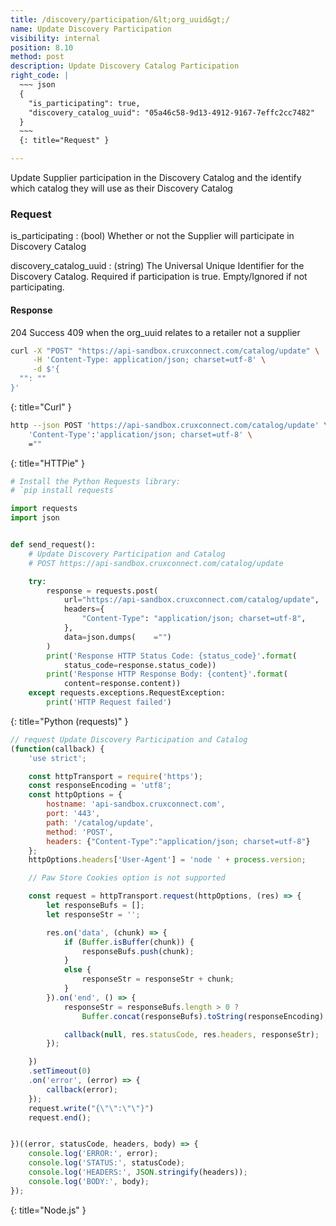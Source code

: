```yaml
---
title: /discovery/participation/&lt;org_uuid&gt;/
name: Update Discovery Participation
visibility: internal
position: 8.10
method: post
description: Update Discovery Catalog Participation
right_code: |
  ~~~ json
  {
    "is_participating": true,
    "discovery_catalog_uuid": "05a46c58-9d13-4912-9167-7effc2cc7482"
  }
  ~~~
  {: title="Request" }

---
```

Update Supplier participation in the Discovery Catalog and the identify which catalog they will use as their Discovery Catalog

### Request

is_participating
: (bool) Whether or not the Supplier will participate in Discovery Catalog

discovery_catalog_uuid
: (string) The Universal Unique Identifier for the Discovery Catalog. Required if participation is true.  Empty/Ignored if not participating.

#### Response

204 Success
409 when the org_uuid relates to a retailer not a supplier

~~~ bash
curl -X "POST" "https://api-sandbox.cruxconnect.com/catalog/update" \
     -H 'Content-Type: application/json; charset=utf-8' \
     -d $'{
  "": ""
}'

~~~
{: title="Curl" }

~~~ bash
http --json POST 'https://api-sandbox.cruxconnect.com/catalog/update' \
    'Content-Type':'application/json; charset=utf-8' \
    =""

~~~
{: title="HTTPie" }

~~~ python
# Install the Python Requests library:
# `pip install requests`

import requests
import json


def send_request():
    # Update Discovery Participation and Catalog
    # POST https://api-sandbox.cruxconnect.com/catalog/update

    try:
        response = requests.post(
            url="https://api-sandbox.cruxconnect.com/catalog/update",
            headers={
                "Content-Type": "application/json; charset=utf-8",
            },
            data=json.dumps(    ="")
        )
        print('Response HTTP Status Code: {status_code}'.format(
            status_code=response.status_code))
        print('Response HTTP Response Body: {content}'.format(
            content=response.content))
    except requests.exceptions.RequestException:
        print('HTTP Request failed')

~~~
{: title="Python (requests)" }

~~~ javascript
// request Update Discovery Participation and Catalog
(function(callback) {
    'use strict';

    const httpTransport = require('https');
    const responseEncoding = 'utf8';
    const httpOptions = {
        hostname: 'api-sandbox.cruxconnect.com',
        port: '443',
        path: '/catalog/update',
        method: 'POST',
        headers: {"Content-Type":"application/json; charset=utf-8"}
    };
    httpOptions.headers['User-Agent'] = 'node ' + process.version;

    // Paw Store Cookies option is not supported

    const request = httpTransport.request(httpOptions, (res) => {
        let responseBufs = [];
        let responseStr = '';

        res.on('data', (chunk) => {
            if (Buffer.isBuffer(chunk)) {
                responseBufs.push(chunk);
            }
            else {
                responseStr = responseStr + chunk;
            }
        }).on('end', () => {
            responseStr = responseBufs.length > 0 ?
                Buffer.concat(responseBufs).toString(responseEncoding) : responseStr;

            callback(null, res.statusCode, res.headers, responseStr);
        });

    })
    .setTimeout(0)
    .on('error', (error) => {
        callback(error);
    });
    request.write("{\"\":\"\"}")
    request.end();


})((error, statusCode, headers, body) => {
    console.log('ERROR:', error);
    console.log('STATUS:', statusCode);
    console.log('HEADERS:', JSON.stringify(headers));
    console.log('BODY:', body);
});

~~~
{: title="Node.js" }
